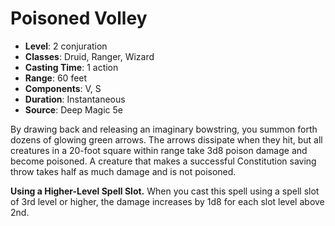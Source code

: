 # Poisoned Volley

- **Level**: 2 conjuration
- **Classes**: Druid, Ranger, Wizard
- **Casting Time**: 1 action
- **Range**: 60 feet
- **Components**: V, S
- **Duration**: Instantaneous
- **Source**: Deep Magic 5e

By drawing back and releasing an imaginary bowstring, you summon forth dozens of glowing green arrows. The arrows dissipate when they hit, but all creatures in a 20-foot square within range take 3d8 poison damage and become poisoned. A creature that makes a successful Constitution saving throw takes half as much damage and is not poisoned.

**Using a Higher-Level Spell Slot.** When you cast this spell using a spell slot of 3rd level or higher, the damage increases by 1d8 for each slot level above 2nd.
